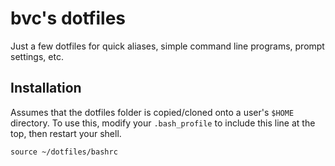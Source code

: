 # bvc's dotfiles

Just a few dotfiles for quick aliases, simple command line programs, prompt settings, etc.

## Installation

Assumes that the dotfiles folder is copied/cloned onto a user's `$HOME` directory.  To use this, modify your `.bash_profile` to include this line at the top, then restart your shell.

```
source ~/dotfiles/bashrc
```


